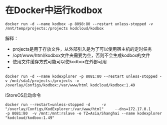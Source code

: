 # 在Docker中运行kodbox

``` shell
docker run -d --name kodbox -p 8098:80 --restart unless-stopped -v /mnt/temp/projects:/projects kodcloud/kodbox
```
解释：
- projects是用于存放文件，从外部引入是为了可以使用宿主机的定时任务
- /opt/www/html/kodbox文件夹需要为空，否则不会生成kodbox的文件
- 使用文件缓存方式可能可以使kodbox在外部可用
- 


``` shell
docker run -d --name kodexplorer -p 8081:80 --restart unless-stopped -v /mnt/sda1/projects:/projects -v /overlay/Configs/kodbox:/var/www/html kodcloud/kodbox:1.49
```


iStoreOS启动命令
```shell
docker run --restart=unless-stopped -d     -v "/overlay/Configs/KodExplorer:/var/www/html"     --dns=172.17.0.1     -p 8081:80  -v /mnt:/mnt:rslave -e TZ=Asia/Shanghai --name kodexplorer "kodcloud/kodbox:1.49"
```